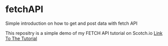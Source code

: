 # fetchAPI
Simple introduction on how to get and post data with fetch API

This repositry is a simple demo of my FETCH API tutorial on Scotch.io 
[Link To The Tutorial](https://dev.to/dev_amaz/using-fetch-api-to-get-and-post--1g7d)
